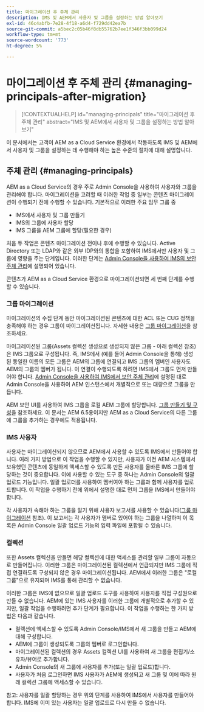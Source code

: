 ```yaml
---
title: 마이그레이션 후 주체 관리
description: IMS 및 AEM에서 사용자 및 그룹을 설정하는 방법 알아보기
exl-id: 46c4abfb-7e28-4f18-a6d4-f729dd42ea7b
source-git-commit: a5bec2c05b46f8db55762b7ee1f346f3bb099d24
workflow-type: tm+mt
source-wordcount: '773'
ht-degree: 5%

---
```


# 마이그레이션 후 주체 관리 {#managing-principals-after-migration}

>[!CONTEXTUALHELP]
>id="managing-principals"
>title="마이그레이션 후 주체 관리"
>abstract="IMS 및 AEM에서 사용자 및 그룹을 설정하는 방법 알아보기"

이 문서에서는 고객이 AEM as a Cloud Service 환경에서 작동하도록 IMS 및 AEM에서 사용자 및 그룹을 설정하는 데 수행해야 하는 높은 수준의 절차에 대해 설명합니다.

## 주체 관리 {#managing-principals}

AEM as a Cloud Service의 경우 주로 Admin Console을 사용하여 사용자와 그룹을 관리해야 합니다.  마이그레이션을 고려할 때 이러한 작업 중 일부는 콘텐츠 마이그레이션이 수행되기 전에 수행할 수 있습니다.  기본적으로 이러한 주요 임무 그룹 중

* IMS에서 사용자 및 그룹 만들기
* IMS의 그룹에 사용자 할당
* IMS 그룹을 AEM 그룹에 할당(필요한 경우)

처음 두 작업은 콘텐츠 마이그레이션 전이나 후에 수행할 수 있습니다.  Active Directory 또는 LDAP와 같은 외부 IDP와의 통합을 포함하여 IMS에서만 사용자 및 그룹에 영향을 주는 단계입니다.  이러한 단계는 [Admin Console을 사용하여 IMS의 보안 주체 관리](/help/journey-migration/managing-principals.md)에 설명되어 있습니다.

콘텐츠가 AEM as a Cloud Service 환경으로 마이그레이션되면 세 번째 단계를 수행할 수 있습니다.

### 그룹 마이그레이션

마이그레이션의 수집 단계 동안 마이그레이션된 콘텐츠에 대한 ACL 또는 CUG 정책을 충족해야 하는 경우 그룹이 마이그레이션됩니다.  자세한 내용은 [그룹 마이그레이션](/help/journey-migration/content-transfer-tool/using-content-transfer-tool/group-migration.md)을 참조하세요.

마이그레이션된 그룹(Assets 컬렉션 생성으로 생성되지 않은 그룹 - 아래 컬렉션 참조)은 IMS 그룹으로 구성됩니다.  즉, IMS에서 (예를 들어 Admin Console을 통해) 생성된 동일한 이름의 모든 그룹은 AEM의 그룹에 연결되고 IMS 그룹의 멤버인 사용자도 AEM의 그룹의 멤버가 됩니다.  이 연결이 수행되도록 하려면 IMS에서 그룹도 먼저 만들어야 합니다.  [Admin Console을 사용하여 IMS에서 보안 주체 관리](/help/journey-migration/managing-principals.md)에 설명된 대로 Admin Console을 사용하여 AEM 인스턴스에서 개별적으로 또는 대량으로 그룹을 만듭니다.

AEM 보안 UI를 사용하여 IMS 그룹을 로컬 AEM 그룹에 할당합니다.  [그룹 만들기 및 구성](https://experienceleague.adobe.com/en/docs/experience-manager-65/content/forms/administrator-help/setup-organize-users/creating-configuring-groups#edit-a-group)을 참조하세요.  이 문서는 AEM 6.5용이지만 AEM as a Cloud Service의 다른 그룹에 그룹을 추가하는 경우에도 적용됩니다.

### IMS 사용자

사용자는 마이그레이션되지 않으므로 AEM에서 사용할 수 있도록 IMS에서 만들어야 합니다.  여러 가지 방법으로 이 작업을 수행할 수 있지만, 사용자가 이전 AEM 시스템에서 보유했던 콘텐츠에 동일하게 액세스할 수 있도록 만든 사용자를 올바른 IMS 그룹에 할당하는 것이 중요합니다.  이에 사용할 수 있는 도구 중 하나는 Admin Console의 일괄 업로드 기능입니다. 일괄 업로더를 사용하여 멤버여야 하는 그룹과 함께 사용자를 업로드합니다.  이 작업을 수행하기 전에 위에서 설명한 대로 먼저 그룹을 IMS에서 만들어야 합니다.

각 사용자가 속해야 하는 그룹을 알기 위해 사용자 보고서를 사용할 수 있습니다([그룹 마이그레이션](/help/journey-migration/content-transfer-tool/using-content-transfer-tool/group-migration.md) 참조).  이 보고서는 각 사용자가 멤버로 있어야 하는 그룹을 나열하며 이 목록은 Admin Console 일괄 업로드 기능의 입력 파일에 포함될 수 있습니다.

### 컬렉션

또한 Assets 컬렉션을 만들면 해당 컬렉션에 대한 액세스를 관리할 일부 그룹이 자동으로 만들어집니다.  이러한 그룹은 마이그레이션된 컬렉션에서 언급되지만 IMS 그룹에 직접 연결하도록 구성되지 않은 경우 마이그레이션됩니다. AEM에서 이러한 그룹은 &quot;로컬 그룹&quot;으로 유지되며 IMS를 통해 관리할 수 없습니다.

이러한 그룹은 IMS에 없으므로 일괄 업로드 도구를 사용하여 사용자를 직접 구성원으로 만들 수 없습니다.  AEM에 있는 IMS 사용자를 이러한 그룹에 개별적으로 추가할 수 있지만, 일괄 작업을 수행하려면 추가 단계가 필요합니다.  이 작업을 수행하는 한 가지 방법은 다음과 같습니다.
* 컬렉션에 액세스할 수 있도록 Admin Console/IMS에서 새 그룹을 만들고 AEM에 대해 구성합니다.
* AEM에 그룹이 생성되도록 그룹의 멤버로 로그인합니다.
* 마이그레이션된 컬렉션의 경우 Assets 컬렉션 UI를 사용하여 새 그룹을 편집기/소유자/뷰어로 추가합니다.
* Admin Console의 새 그룹에 사용자를 추가(또는 일괄 업로드)합니다.
* 사용자가 처음 로그인하면 IMS 사용자가 AEM에 생성되고 새 그룹 및 이에 따라 원래 컬렉션 그룹에 액세스할 수 있습니다.

참고: 사용자를 일괄 할당하는 경우 위의 단계를 사용하여 IMS에서 사용자를 만들어야 합니다. IMS에 이미 있는 사용자는 일괄 업로드로 다시 만들 수 없습니다.
